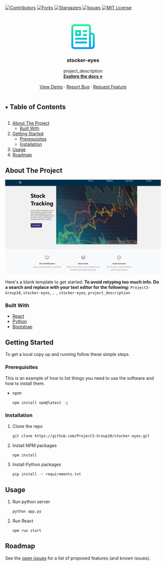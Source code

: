 <!--
*** Thanks for checking out the Best-README-Template. If you have a suggestion
*** that would make this better, please fork the repo and create a pull request
*** or simply open an issue with the tag "enhancement".
*** Thanks again! Now go create something AMAZING! :D
***
***
***
*** To avoid retyping too much info. Do a search and replace for the following:
*** Project3-Group10, stocker-eyes, , , stocker-eyes, project_description
-->



<!-- PROJECT SHIELDS -->
<!--
*** I'm using markdown "reference style" links for readability.
*** Reference links are enclosed in brackets [ ] instead of parentheses ( ).
*** See the bottom of this document for the declaration of the reference variables
*** for contributors-url, forks-url, etc. This is an optional, concise syntax you may use.
*** https://www.markdownguide.org/basic-syntax/#reference-style-links
-->
[![Contributors][contributors-shield]][contributors-url]
[![Forks][forks-shield]][forks-url]
[![Stargazers][stars-shield]][stars-url]
[![Issues][issues-shield]][issues-url]
[![MIT License][license-shield]][license-url]



<!-- PROJECT LOGO -->
<br />
<p align="center">
  <a href="https://github.com/Project3-Group10/stocker-eyes">
    <img src="images/logo.png" alt="Logo" width="80" height="80">
  </a>

  <h3 align="center">stocker-eyes</h3>

  <p align="center">
    project_description
    <br />
    <a href="https://github.com/Project3-Group10/stocker-eyes"><strong>Explore the docs »</strong></a>
    <br />
    <br />
    <a href="https://github.com/Project3-Group10/stocker-eyes">View Demo</a>
    ·
    <a href="https://github.com/Project3-Group10/stocker-eyes/issues">Report Bug</a>
    ·
    <a href="https://github.com/Project3-Group10/stocker-eyes/issues">Request Feature</a>
  </p>
</p>



<!-- TABLE OF CONTENTS -->
<details open="open">
  <summary><h2 style="display: inline-block">Table of Contents</h2></summary>
  <ol>
    <li>
      <a href="#about-the-project">About The Project</a>
      <ul>
        <li><a href="#built-with">Built With</a></li>
      </ul>
    </li>
    <li>
      <a href="#getting-started">Getting Started</a>
      <ul>
        <li><a href="#prerequisites">Prerequisites</a></li>
        <li><a href="#installation">Installation</a></li>
      </ul>
    </li>
    <li><a href="#usage">Usage</a></li>
    <li><a href="#roadmap">Roadmap</a></li>
  </ol>
</details>



<!-- ABOUT THE PROJECT -->
## About The Project

[![Product Name Screen Sho][product-screenshot]](https://stocker-eyes-polish.herokuapp.com/)

Here's a blank template to get started:
**To avoid retyping too much info. Do a search and replace with your text editor for the following:**
`Project3-Group10`, `stocker-eyes`, ``, ``, `stocker-eyes`, `project_description`


### Built With

* [React](https://reactjs.org/)
* [Python](https://www.python.org/)
* [Bootstrap](https://getbootstrap.com/)



<!-- GETTING STARTED -->
## Getting Started

To get a local copy up and running follow these simple steps.

### Prerequisites

This is an example of how to list things you need to use the software and how to install them.
* npm
  ```sh
  npm install npm@latest -g
  ```

### Installation

1. Clone the repo
   ```sh
   git clone https://github.com/Project3-Group10/stocker-eyes.git
   ```
2. Install NPM packages
   ```sh
   npm install
   ```
3. Install Python packages
    ```sh
    pip install -r requirements.txt 
    ```
   



<!-- USAGE EXAMPLES -->
## Usage

1. Run python server
    ```sh
    python app.py
    ```
2. Run React
    ```sh
    npm run start
    ```
   
<!-- ROADMAP -->
## Roadmap

See the [open issues](https://github.com/Project3-Group10/stocker-eyes/issues) for a list of proposed features (and known issues).



<!-- MARKDOWN LINKS & IMAGES -->
<!-- https://www.markdownguide.org/basic-syntax/#reference-style-links -->
[contributors-shield]: https://img.shields.io/github/contributors/Project3-Group10/stocker-eyes.svg?style=for-the-badge
[contributors-url]: https://github.com/Project3-Group10/stocker-eyes/graphs/contributors
[forks-shield]: https://img.shields.io/github/forks/Project3-Group10/stocker-eyes.svg?style=for-the-badge
[forks-url]: https://github.com/Project3-Group10/stocker-eyes/network/members
[stars-shield]: https://img.shields.io/github/stars/Project3-Group10/stocker-eyes.svg?style=for-the-badge
[stars-url]: https://github.com/Project3-Group10/stocker-eyes/stargazers
[issues-shield]: https://img.shields.io/github/issues/Project3-Group10/stocker-eyes.svg?style=for-the-badge
[issues-url]: https://github.com/Project3-Group10/stocker-eyes/issues
[license-shield]: https://img.shields.io/github/license/Project3-Group10/stocker-eyes.svg?style=for-the-badge
[license-url]: https://github.com/Project3-Group10/stocker-eyes/blob/master/LICENSE.txt
[product-screenshot]: images/screenshot.png
[product-logo]: images/logo.png